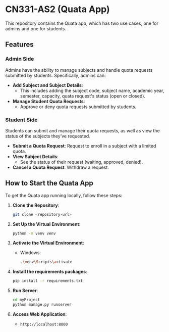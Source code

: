 # CN331-AS2 (Quata App)

This repository contains the Quata app, which has two use cases, one for admins and one for students.

## Features

### Admin Side
Admins have the ability to manage subjects and handle quota requests submitted by students. Specifically, admins can:
- **Add Subject and Subject Details**:
  - This includes adding the subject code, subject name, academic year, semester, capacity, quata request's status (open or closed).
- **Manage Student Quota Requests**:
  - Approve or deny quota requests submitted by students.

### Student Side
Students can submit and manage their quota requests, as well as view the status of the subjects they’ve requested.
- **Submit a Quota Request**: Request to enroll in a subject with a limited quota.
- **View Subject Details**:
  - See the status of their request (waiting, approved, denied).
- **Cancel a Quota Request**: Withdraw a request.

## How to Start the Quata App

To get the Quata app running locally, follow these steps:

1. **Clone the Repository**:
     ```bash
     git clone <repository-url>
     ```

2. **Set Up the Virtual Environment**:
     ```bash
     python -m venv venv
     ```

3. **Activate the Virtual Environment**:
     - Windows:
       ```bash
       .\venv\Scripts\activate
       ```

4. **Install the requirements packages**:
     ```bash
     pip install -r requirements.txt
     ```

5. **Run Server**:
     ```bash
     cd myProject
     python manage.py runserver
     ```

6. **Access Web Application**:
   - `http://localhost:8000`

